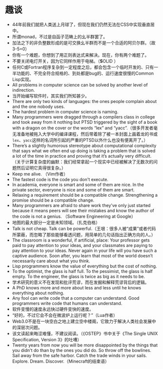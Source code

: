 # 趣谈

* 44年前我们就把人类送上月球了，但现在我们仍然无法在CSS中实现垂直居中。
* 所谓monad，不过是自函子范畴上的幺半群罢了。
* 加法之下的非负整数形成的是可交换幺半群而不是一个合适的阿贝尔群。（故3-5=0）
* 你有一个难题，你想到了用正则表达式来解决。现在，你有两个难题了。
* 不要关闭电灯开关，因为它同样作用于电梯。（**S**OLID ）
* 任何C或Fortran程序复杂到一定程度之后，都会包含一个临时开发的、只有一半功能的、不完全符合规格的、到处都是bug的、运行速度很慢的Common Lisp实现。
* All problems in computer science can be solved by another level of indirection.
* 当开始编写软件时，其实我们所知甚少。
* There are only two kinds of languages: the ones people complain about and the one nobody uses.
* The hardest problem in computer science is naming.
* Many programmers were dragged through a compilers class in college and took away from it nothing but PTSD triggered by the sight of a book with a dragon on the cover or the words “lex” and “yacc”.（很多开发者毫无准备地被拖入大学中的编译课程，然后带着除了被一本封面上画着龙的书或`lex`、`yacc`这样的名词所引起的严重的PTSD以外什么也没有便离开了。）
* There’s a slightly humorous stereotype about computational complexity that says what we often end up doing is taking a problem that is solved a lot of the time in practice and proving that it’s actually very difficult.（关于计算复杂度的幽默：我们经常拿起一个现实中已经被解决了无数次的问题然后证明它真得很复杂。）
* Keep me alive. （Vim作者）
* The fastest code is the code you don't execute.
* In academia, everyone is smart and some of them are nice. In the private sector, everyone is nice and some of them are smart.
* Relaxing a requirement should be a compatible change. Strengthening a promise should be a compatible change.
* Many programmers are afraid to share work they’ve only just started because it means peers will see their mistakes and know the author of the code is not a genius. （Software Engineering at Google）
* 地图的最大部分一定是未知领域。（扎克伯格）
* Talk is not cheap. Talk can be powerful.（王垠：很多人被“成果”或者代码所蒙蔽，而忽略了那些能够看透问题，用简单的几句话指出正确方向的人。）
* The classroom is a wonderful, if artificial, place: Your professor gets paid to pay attention to your ideas, and your classmates are paying to pay attention to your ideas. Never again in your life will you have such a captive audience. Soon after, you learn that most of the world doesn’t necessarily care about what you think.
* Lisp programmers know the value of everything but the cost of nothing.
* To the optimist, the glass is half full. To the pessimist, the glass is half empty. To the engineer, the glass is twice as big as it needs to be.
* 学术研究的意义不在发现和批评荒谬，而在发掘和解释荒谬背后的逻辑。
* A PhD knows more and more about less and less until he knows everything about nothing.
* Any fool can write code that a computer can understand. Good programmers write code that humans can understand.
* 软件变慢的速度永远快过硬件变快的速度。
* “好的，不过它会不会在微波炉上运行呢？”（Lua作者）
* Web3.0不是在一块空白之地上建立空中楼阁，它致力于解决人类社会发展中的深层次问题。
* 该文读起来晦涩难懂，不建议阅读。（《OSTEP》书中关于《The Single UNIX Specification, Version 3》的吐嘈）
* Twenty years from now you will be more disappointed by the things that you didn't do than by the ones you did do. So throw off the bowlines. Sail away from the safe harbor. Catch the trade winds in your sails. Explore. Dream. Discover.（Minecraft的结束语）
